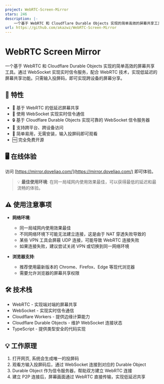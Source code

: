 ```yaml
---
project: WebRTC-Screen-Mirror
stars: 246
description: |-
    一个基于 WebRTC 和 Cloudflare Durable Objects 实现的简单高效的屏幕共享工具。通过 WebSocket 实现实时信令服务，配合 WebRTC 技术，实现低延迟的屏幕共享功能。只需输入投屏码，即可实现跨设备的屏幕分享。
url: https://github.com/akazwz/WebRTC-Screen-Mirror
---
```


# WebRTC Screen Mirror

一个基于 WebRTC 和 Cloudflare Durable Objects 实现的简单高效的屏幕共享工具。通过 WebSocket 实现实时信令服务，配合 WebRTC 技术，实现低延迟的屏幕共享功能。只需输入投屏码，即可实现跨设备的屏幕分享。

## 🌟 特性

- 🚀 基于 WebRTC 的低延迟屏幕共享
- 🔌 使用 WebSocket 实现实时信令通信
- 🔒 基于 Cloudflare Durable Objects 实现可靠的 WebSocket 信令服务器
- 📱 支持跨平台、跨设备访问
- 🎯 简单易用，无需安装，输入投屏码即可观看
- 🆓 完全免费开源

## 🖥️ 在线体验

访问 [https://mirror.doveliao.com/](https://mirror.doveliao.com/) 即可体验。

> 💡 **最佳使用环境**: 在同一局域网内使用效果最佳，可以获得最低的延迟和最流畅的体验。

## ⚠️ 使用注意事项

- **网络环境**: 
  - 同一局域网内使用效果最佳
  - 不同网络环境下可能无法建立连接，这是由于 NAT 穿透失败导致的
  - 某些 VPN 工具会屏蔽 UDP 连接，可能导致 WebRTC 连接失败
  - 如果连接失败，建议尝试关闭 VPN 或切换到同一网络环境

- **浏览器支持**:
  - 推荐使用最新版本的 Chrome、Firefox、Edge 等现代浏览器
  - 需要允许浏览器的屏幕共享权限

## 🛠️ 技术栈

- WebRTC - 实现端对端的屏幕共享
- WebSocket - 实现实时信令通信
- Cloudflare Workers - 提供边缘计算能力
- Cloudflare Durable Objects - 维护 WebSocket 连接状态
- TypeScript - 提供类型安全的代码实现

## 💡 工作原理

1. 打开网页, 系统会生成唯一的投屏码
2. 观看方输入投屏码后，通过 WebSocket 连接到对应的 Durable Object
3. Durable Object 作为信令服务器，帮助双方建立 WebRTC 连接
4. 建立 P2P 连接后，屏幕画面通过 WebRTC 直接传输，实现低延迟共享

